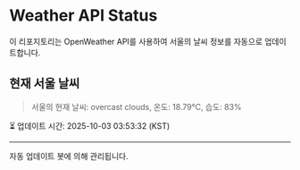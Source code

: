 
# Weather API Status

이 리포지토리는 OpenWeather API를 사용하여 서울의 날씨 정보를 자동으로 업데이트합니다.

## 현재 서울 날씨
> 서울의 현재 날씨: overcast clouds, 온도: 18.79°C, 습도: 83%

⏳ 업데이트 시간: 2025-10-03 03:53:32 (KST)

---
자동 업데이트 봇에 의해 관리됩니다.
